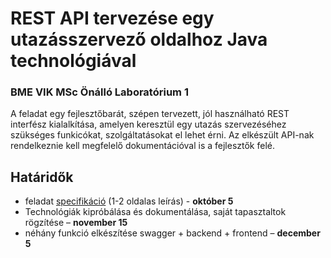 # REST API tervezése egy utazásszervező oldalhoz Java technológiával
### BME VIK MSc Önálló Laboratórium 1

A feladat egy fejlesztőbarát, szépen tervezett, jól használható REST interfész kialalkítása, amelyen keresztül egy utazás szervezéséhez szükséges 
funkicókat, szolgáltatásokat el lehet érni. Az elkészült API-nak rendelkeznie kell megfelelő dokumentációval is a fejlesztők felé.

## Határidők
 - feladat [specifikáció](https://github.com/Tubeee/onlab1/blob/master/1%20-%20specifikacio/specifikacio.docx) (1-2 oldalas leírás) - **október 5**
 - Technológiák kipróbálása és dokumentálása, saját tapasztaltok rögzítése – **november 15**
 - néhány funkció elkészítése swagger + backend + frontend – **december 5**


 
